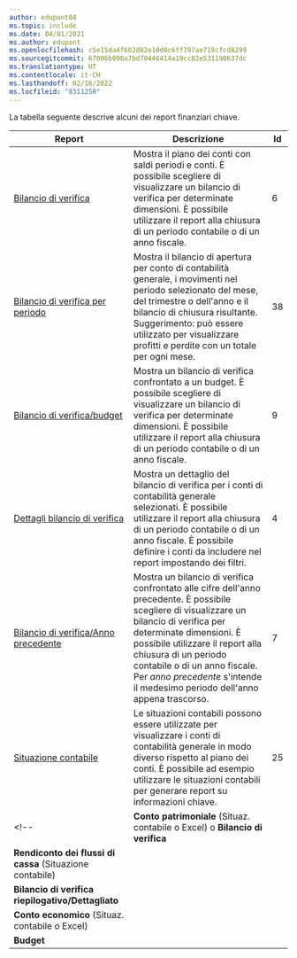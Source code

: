 ```yaml
---
author: edupont04
ms.topic: include
ms.date: 04/01/2021
ms.author: edupont
ms.openlocfilehash: c5e15da4f662d82e10d0c6ff797ae719cfcd8299
ms.sourcegitcommit: 67006b090a7bd70446414a19cc82e531190637dc
ms.translationtype: HT
ms.contentlocale: it-CH
ms.lasthandoff: 02/16/2022
ms.locfileid: "8311250"
---
```

La tabella seguente descrive alcuni dei report finanziari chiave.

| Report | Descrizione | Id | 
|--|--|--|
| [Bilancio di verifica](https://businesscentral.dynamics.com?report=6) | Mostra il piano dei conti con saldi periodi e conti. È possibile scegliere di visualizzare un bilancio di verifica per determinate dimensioni. È possibile utilizzare il report alla chiusura di un periodo contabile o di un anno fiscale. | 6 |
| [Bilancio di verifica per periodo](https://businesscentral.dynamics.com?report=38) | Mostra il bilancio di apertura per conto di contabilità generale, i movimenti nel periodo selezionato del mese, del trimestre o dell'anno e il bilancio di chiusura risultante. <br>Suggerimento: può essere utilizzato per visualizzare profitti e perdite con un totale per ogni mese.| 38 |
| [Bilancio di verifica/budget](https://businesscentral.dynamics.com?report=9) | Mostra un bilancio di verifica confrontato a un budget. È possibile scegliere di visualizzare un bilancio di verifica per determinate dimensioni. È possibile utilizzare il report alla chiusura di un periodo contabile o di un anno fiscale. | 9 |
| [Dettagli bilancio di verifica](https://businesscentral.dynamics.com?report=4) | Mostra un dettaglio del bilancio di verifica per i conti di contabilità generale selezionati. È possibile utilizzare il report alla chiusura di un periodo contabile o di un anno fiscale. È possibile definire i conti da includere nel report impostando dei filtri. | 4 |
| [Bilancio di verifica/Anno precedente](https://businesscentral.dynamics.com?report=7) | Mostra un bilancio di verifica confrontato alle cifre dell'anno precedente. È possibile scegliere di visualizzare un bilancio di verifica per determinate dimensioni. È possibile utilizzare il report alla chiusura di un periodo contabile o di un anno fiscale. Per *anno precedente* s'intende il medesimo periodo dell'anno appena trascorso. | 7 | 
| [Situazione contabile](https://businesscentral.dynamics.com?report=25) | Le situazioni contabili possono essere utilizzate per visualizzare i conti di contabilità generale in modo diverso rispetto al piano dei conti. È possibile ad esempio utilizzare le situazioni contabili per generare report su informazioni chiave. | 25 |
<!-- | **Conto patrimoniale** (Situaz. contabile o Excel) o **Bilancio di verifica** |  |  |
| **Rendiconto dei flussi di cassa** (Situazione contabile) |  |  |
| **Bilancio di verifica riepilogativo/Dettagliato** |  |  |
| **Conto economico** (Situaz. contabile o Excel) |  |  |
| **Budget** |  |  | -->
